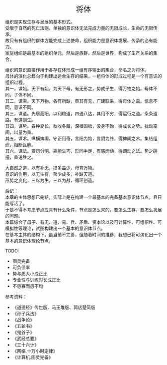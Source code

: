 <center><font size=5>将体</font></center>

组织是实现生存与发展的基本形式。<br>
受限于自然的死亡法则，单独的意识体无法完成力量的无限成长，生命的无限传承。<br/>
故只有有组织的群体方能完成上述使命，组织能力是意识体发展、传承的必有能力。<br/>
家庭组织是最基本的组织单元，然后是族群，然后是世界，构成了生产关系的集合。<br/>

组织的意识直接作用于各存在体形成一组有序输出的集合，命名之为将体。<br/>
母体的演化总趋向于构建出适合生存的结果，一组将体的形成过程是一个有意识的组织过程。<br/>
其一，谋始。天下有始，为天下母，有无形之，势成子生，得万物之始。母体不同，子体不同。<br/>
其二，谋需。天下万物，各有所缺，审其有无，广建联系，得母体之需。信息不同，意识不同。<br/>
其三，谋道。先居高阳，以利粮道，四通八达，其用不穷，得运行之道。条条道路，有道则生。<br/>
其四，谋势。春种夏长，秋收冬藏，深根固柢，没身不殆，得成长之势。扰动空间，以量为重。<br/>
其五，谋术。纵横捭阖，守正用奇，言阳为始，言阴为终，得捭阖之术。集结组织，阻断瓦解。<br/>
其六，谋法。赏罚分明，熟能生巧，形同手足，有感而动，得调动之法。势之碰撞，重速胜之。<br/>

大自然之道，以有补无，损多益少，母育万物。<br/>
意识的作用，以无生有，聚少成多，补缺天道。<br/>
形势之变化，三以为生，三以为战，循环创造。<br/>

后记：<br/>
本章的主体思想已完结，实际上是在构建一个最基本的完备基本意识体节点，且只能写活了。<br/>
于是不得不考虑节点应具有什么条件，节点是怎么来的，要怎么生存，要怎么发展的问题。<br/>
本篇综合了母子、有无、道、易、兵、矛盾、资本论以及可计算性、可组织性、可模拟性等理论，试图构建出一个基本的意识体节点。<br/>
在基本主体的结构下，虽当前不完善，但随着时间的推移，我想已将可演化出一个基本的意识体理论节点。<br/>

TODO: 
* 图灵完备
* 可负债率
* 势与质大小成正比
* 专业性与训练时长成正比
* 不患寡而患不均

参考资料：
* 《道德经》传世版、马王堆版、郭店楚简版
* 《孙子兵法》
* 《战争论》
* 《五轮书》
* 《鬼谷子》
* 《武经总要》
* 《三十六计》
* 《网络.十万小时定律》
* 《计算机.图灵完备》

